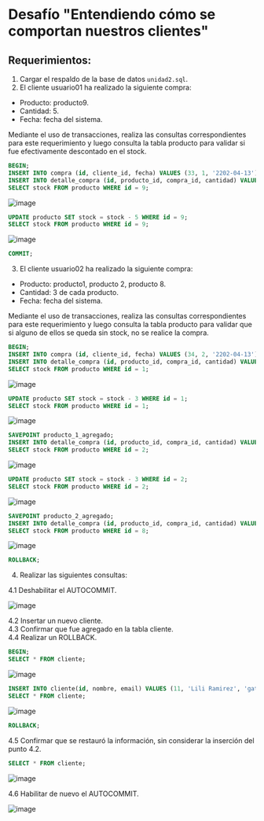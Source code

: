 # Desafío "Entendiendo cómo se comportan nuestros clientes"

## Requerimientos:
1. Cargar el respaldo de la base de datos `unidad2.sql`.
2. El cliente usuario01 ha realizado la siguiente compra:
  - Producto: producto9.
  - Cantidad: 5.
  - Fecha: fecha del sistema.    

   Mediante el uso de transacciones, realiza las consultas correspondientes para este requerimiento y luego consulta la tabla producto para validar si fue efectivamente descontado en el stock.

```sql
BEGIN;
INSERT INTO compra (id, cliente_id, fecha) VALUES (33, 1, '2202-04-13');
INSERT INTO detalle_compra (id, producto_id, compra_id, cantidad) VALUES (43, 9, 33, 5);
SELECT stock FROM producto WHERE id = 9;
```
![image](https://user-images.githubusercontent.com/98556305/163300347-eafae547-131b-4f42-9e23-90ad32d27e05.png)

```sql
UPDATE producto SET stock = stock - 5 WHERE id = 9;
SELECT stock FROM producto WHERE id = 9;
```

![image](https://user-images.githubusercontent.com/98556305/163301286-03c6669c-9b96-43ab-b61e-72bdce00f9e0.png)

```sql
COMMIT;
```


3. El cliente usuario02 ha realizado la siguiente compra:
  - Producto: producto1, producto 2, producto 8.
  - Cantidad: 3 de cada producto.
  - Fecha: fecha del sistema.    
  
  Mediante el uso de transacciones, realiza las consultas correspondientes para este requerimiento y luego consulta la tabla producto para validar que si alguno de ellos se queda sin stock, no se realice la compra.

```sql
BEGIN;
INSERT INTO compra (id, cliente_id, fecha) VALUES (34, 2, '2202-04-13');
INSERT INTO detalle_compra (id, producto_id, compra_id, cantidad) VALUES (44, 1, 34, 3);
SELECT stock FROM producto WHERE id = 1;
```

![image](https://user-images.githubusercontent.com/98556305/163301672-d00d4f12-3338-48af-9277-e3936921a482.png)

```sql
UPDATE producto SET stock = stock - 3 WHERE id = 1;
SELECT stock FROM producto WHERE id = 1;
```
![image](https://user-images.githubusercontent.com/98556305/163301722-bd3493a9-78da-4137-bc7b-7ef434c26207.png)

```sql
SAVEPOINT producto_1_agregado;
INSERT INTO detalle_compra (id, producto_id, compra_id, cantidad) VALUES (45, 2, 34, 3);
SELECT stock FROM producto WHERE id = 2;
```

![image](https://user-images.githubusercontent.com/98556305/163301816-dd538ae4-580e-44cd-a4a1-c0db6187f4c1.png)

```sql
UPDATE producto SET stock = stock - 3 WHERE id = 2;
SELECT stock FROM producto WHERE id = 2;
```

![image](https://user-images.githubusercontent.com/98556305/163301845-1a218b05-ee05-4b66-b39a-79888a2fd2e6.png)

```sql
SAVEPOINT producto_2_agregado;
INSERT INTO detalle_compra (id, producto_id, compra_id, cantidad) VALUES (46, 8, 34, 3);
SELECT stock FROM producto WHERE id = 8;
```

![image](https://user-images.githubusercontent.com/98556305/163301867-3ceccb24-18e5-4e87-bde6-ade8dcfe231a.png)

```sql
ROLLBACK;
```

 4. Realizar las siguientes consultas:
 
  4.1 Deshabilitar el AUTOCOMMIT.

![image](https://user-images.githubusercontent.com/98556305/163302244-12cf6f07-abfe-4c8c-890f-bd473986bf40.png)

  4.2 Insertar un nuevo cliente.    
  4.3 Confirmar que fue agregado en la tabla cliente.    
  4.4 Realizar un ROLLBACK.    

```sql
BEGIN;
SELECT * FROM cliente;
```
![image](https://user-images.githubusercontent.com/98556305/163302453-dc566e76-4245-4f04-9dba-cd901ab7daae.png)

```sql
INSERT INTO cliente(id, nombre, email) VALUES (11, 'Lili Ramirez', 'gataprogramadora@gmail.com');
SELECT * FROM cliente;
```
![image](https://user-images.githubusercontent.com/98556305/163302489-a97e30b2-ad42-4e47-98c2-a86405dede6e.png)

```sql
ROLLBACK;
```

  4.5 Confirmar que se restauró la información, sin considerar la inserción del punto 4.2.   
  
```sql
SELECT * FROM cliente;
```

![image](https://user-images.githubusercontent.com/98556305/163302453-dc566e76-4245-4f04-9dba-cd901ab7daae.png)

  4.6 Habilitar de nuevo el AUTOCOMMIT.
  
![image](https://user-images.githubusercontent.com/98556305/163302722-fc42462d-29be-474c-ae36-2a2771d6d70d.png)
